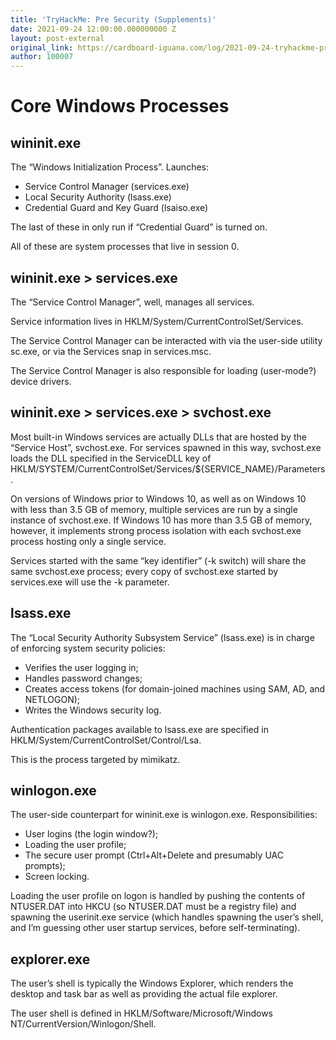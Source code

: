 ```yaml
---
title: 'TryHackMe: Pre Security (Supplements)'
date: 2021-09-24 12:00:00.000000000 Z
layout: post-external
original_link: https://cardboard-iguana.com/log/2021-09-24-tryhackme-pre-security-supplements.html
author: 100007
---
```


# Core Windows Processes

## wininit.exe

The “Windows Initialization Process”. Launches:

- Service Control Manager (services.exe)
- Local Security Authority (lsass.exe)
- Credential Guard and Key Guard (lsaiso.exe)

The last of these in only run if “Credential Guard” is turned on.

All of these are system processes that live in session 0.

## wininit.exe \> services.exe

The “Service Control Manager”, well, manages all services.

Service information lives in HKLM/System/CurrentControlSet/Services.

The Service Control Manager can be interacted with via the user-side utility sc.exe, or via the Services snap in services.msc.

The Service Control Manager is also responsible for loading (user-mode?) device drivers.

## wininit.exe \> services.exe \> svchost.exe

Most built-in Windows services are actually DLLs that are hosted by the “Service Host”, svchost.exe. For services spawned in this way, svchost.exe loads the DLL specified in the ServiceDLL key of HKLM/SYSTEM/CurrentControlSet/Services/${SERVICE\_NAME}/Parameters.

On versions of Windows prior to Windows 10, as well as on Windows 10 with less than 3.5 GB of memory, multiple services are run by a single instance of svchost.exe. If Windows 10 has more than 3.5 GB of memory, however, it implements strong process isolation with each svchost.exe process hosting only a single service.

Services started with the same “key identifier” (-k switch) will share the same svchost.exe process; every copy of svchost.exe started by services.exe will use the -k parameter.

## lsass.exe

The “Local Security Authority Subsystem Service” (lsass.exe) is in charge of enforcing system security policies:

- Verifies the user logging in;
- Handles password changes;
- Creates access tokens (for domain-joined machines using SAM, AD, and NETLOGON);
- Writes the Windows security log.

Authentication packages available to lsass.exe are specified in HKLM/System/CurrentControlSet/Control/Lsa.

This is the process targeted by mimikatz.

## winlogon.exe

The user-side counterpart for wininit.exe is winlogon.exe. Responsibilities:

- User logins (the login window?);
- Loading the user profile;
- The secure user prompt (Ctrl+Alt+Delete and presumably UAC prompts);
- Screen locking.

Loading the user profile on logon is handled by pushing the contents of NTUSER.DAT into HKCU (so NTUSER.DAT must be a registry file) and spawning the userinit.exe service (which handles spawning the user’s shell, and I’m guessing other user startup services, before self-terminating).

## explorer.exe

The user’s shell is typically the Windows Explorer, which renders the desktop and task bar as well as providing the actual file explorer.

The user shell is defined in HKLM/Software/Microsoft/Windows NT/CurrentVersion/Winlogon/Shell.

